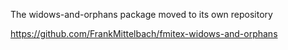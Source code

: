 The  widows-and-orphans package moved to its own repository

https://github.com/FrankMittelbach/fmitex-widows-and-orphans
